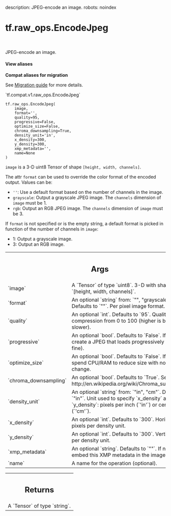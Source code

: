 description: JPEG-encode an image.
robots: noindex

# tf.raw_ops.EncodeJpeg

<!-- Insert buttons and diff -->

<table class="tfo-notebook-buttons tfo-api nocontent" align="left">

</table>



JPEG-encode an image.


<section class="expandable">
  <h4 class="showalways">View aliases</h4>
  <p>
<b>Compat aliases for migration</b>
<p>See
<a href="https://www.tensorflow.org/guide/migrate">Migration guide</a> for
more details.</p>
<p>`tf.compat.v1.raw_ops.EncodeJpeg`</p>
</p>
</section>

<pre class="devsite-click-to-copy prettyprint lang-py tfo-signature-link">
<code>tf.raw_ops.EncodeJpeg(
    image,
    format=&#x27;&#x27;,
    quality=95,
    progressive=False,
    optimize_size=False,
    chroma_downsampling=True,
    density_unit=&#x27;in&#x27;,
    x_density=300,
    y_density=300,
    xmp_metadata=&#x27;&#x27;,
    name=None
)
</code></pre>



<!-- Placeholder for "Used in" -->

`image` is a 3-D uint8 Tensor of shape `[height, width, channels]`.

The attr `format` can be used to override the color format of the encoded
output.  Values can be:

*   `''`: Use a default format based on the number of channels in the image.
*   `grayscale`: Output a grayscale JPEG image.  The `channels` dimension
    of `image` must be 1.
*   `rgb`: Output an RGB JPEG image. The `channels` dimension
    of `image` must be 3.

If `format` is not specified or is the empty string, a default format is picked
in function of the number of channels in `image`:

*   1: Output a grayscale image.
*   3: Output an RGB image.

<!-- Tabular view -->
 <table class="responsive fixed orange">
<colgroup><col width="214px"><col></colgroup>
<tr><th colspan="2"><h2 class="add-link">Args</h2></th></tr>

<tr>
<td>
`image`<a id="image"></a>
</td>
<td>
A `Tensor` of type `uint8`.
3-D with shape `[height, width, channels]`.
</td>
</tr><tr>
<td>
`format`<a id="format"></a>
</td>
<td>
An optional `string` from: `"", "grayscale", "rgb"`. Defaults to `""`.
Per pixel image format.
</td>
</tr><tr>
<td>
`quality`<a id="quality"></a>
</td>
<td>
An optional `int`. Defaults to `95`.
Quality of the compression from 0 to 100 (higher is better and slower).
</td>
</tr><tr>
<td>
`progressive`<a id="progressive"></a>
</td>
<td>
An optional `bool`. Defaults to `False`.
If True, create a JPEG that loads progressively (coarse to fine).
</td>
</tr><tr>
<td>
`optimize_size`<a id="optimize_size"></a>
</td>
<td>
An optional `bool`. Defaults to `False`.
If True, spend CPU/RAM to reduce size with no quality change.
</td>
</tr><tr>
<td>
`chroma_downsampling`<a id="chroma_downsampling"></a>
</td>
<td>
An optional `bool`. Defaults to `True`.
See http://en.wikipedia.org/wiki/Chroma_subsampling.
</td>
</tr><tr>
<td>
`density_unit`<a id="density_unit"></a>
</td>
<td>
An optional `string` from: `"in", "cm"`. Defaults to `"in"`.
Unit used to specify `x_density` and `y_density`:
pixels per inch (`'in'`) or centimeter (`'cm'`).
</td>
</tr><tr>
<td>
`x_density`<a id="x_density"></a>
</td>
<td>
An optional `int`. Defaults to `300`.
Horizontal pixels per density unit.
</td>
</tr><tr>
<td>
`y_density`<a id="y_density"></a>
</td>
<td>
An optional `int`. Defaults to `300`.
Vertical pixels per density unit.
</td>
</tr><tr>
<td>
`xmp_metadata`<a id="xmp_metadata"></a>
</td>
<td>
An optional `string`. Defaults to `""`.
If not empty, embed this XMP metadata in the image header.
</td>
</tr><tr>
<td>
`name`<a id="name"></a>
</td>
<td>
A name for the operation (optional).
</td>
</tr>
</table>



<!-- Tabular view -->
 <table class="responsive fixed orange">
<colgroup><col width="214px"><col></colgroup>
<tr><th colspan="2"><h2 class="add-link">Returns</h2></th></tr>
<tr class="alt">
<td colspan="2">
A `Tensor` of type `string`.
</td>
</tr>

</table>

